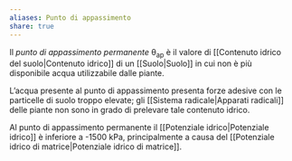 ```yaml
---
aliases: Punto di appassimento
share: true
---
```

Il *punto di appassimento permanente* θ<sub>ap</sub> è il valore di [[Contenuto idrico del suolo|Contenuto idrico]] di un [[Suolo|Suolo]] in cui non è più disponibile acqua utilizzabile dalle piante.

L’acqua presente al punto di appassimento presenta forze adesive con le particelle di suolo troppo elevate; gli [[Sistema radicale|Apparati radicali]] delle piante non sono in grado di prelevare tale contenuto idrico.

Al punto di appassimento permanente il [[Potenziale idrico|Potenziale idrico]] è inferiore a -1500 kPa, principalmente a causa del [[Potenziale idrico di matrice|Potenziale idrico di matrice]].